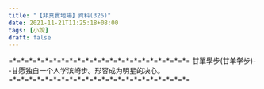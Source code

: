 ```yaml
---
title: "【非真實地場】資料(326)"
date: 2021-11-21T11:25:18+08:00
tags: [小說]
draft: false
---
```


=\*=\*=\*=\*=\*=\*=\*=\*=\*=\*=\*=\*=\*=\*=\*=\*=\*=\*=\*=\*=\*=\*= 
甘單學步(甘单学步)--甘愿独自一个人学滨崎步。形容成为明星的决心。     
=\*=\*=\*=\*=\*=\*=\*=\*=\*=\*=\*=\*=\*=\*=\*=\*=\*=\*=\*=\*=\*=\*= 